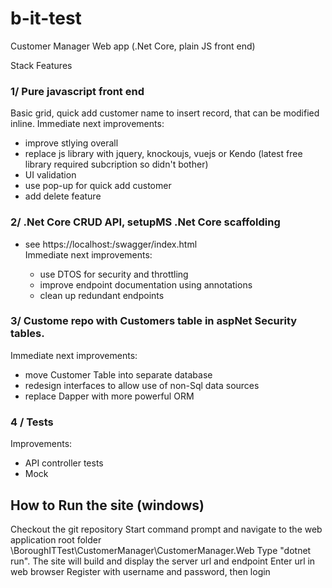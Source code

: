 # b-it-test
Customer Manager Web app (.Net Core, plain JS front end)


Stack Features

### 1/ Pure javascript front end 
Basic grid, quick add customer name to insert record, that can be modified inline. 
Immediate next improvements:
- improve stlying overall 
- replace js library with jquery, knockoujs, vuejs or Kendo (latest free library required subcription so didn't bother) 
- UI validation
- use pop-up for quick add customer 
- add delete feature 

### 2/ .Net Core CRUD API, setupMS .Net Core scaffolding  
- see  https://localhost:<port>/swagger/index.html  
Immediate next improvements:
  - use DTOS for security and throttling 
  - improve endpoint documentation using annotations  
  - clean up redundant endpoints  


### 3/ Custome repo with Customers table in aspNet Security tables. 
Immediate next improvements:
  - move Customer Table into separate database
  - redesign interfaces to allow use of non-Sql data sources
  - replace Dapper with more powerful ORM 
  
  
 ### 4 / Tests 
  Improvements:
  - API controller tests
  - Mock
  
## How to Run the site (windows) 
Checkout the git repository 
Start command prompt and navigate to the web application root folder  <local-folder>\BoroughITTest\CustomerManager\CustomerManager.Web
Type "dotnet run". The site will build and display the server url and endpoint 
Enter url in web browser 
Register with username and password, then login 
  
  
